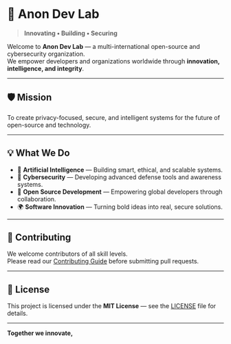 # 🌌 Anon Dev Lab

> **Innovating • Building • Securing**

Welcome to **Anon Dev Lab** — a multi-international open-source and cybersecurity organization.  
We empower developers and organizations worldwide through **innovation, intelligence, and integrity**.

---

## 🛡️ Mission
To create privacy-focused, secure, and intelligent systems for the future of open-source and technology.

---

## 💡 What We Do
- 🤖 **Artificial Intelligence** — Building smart, ethical, and scalable systems.  
- 🧩 **Cybersecurity** — Developing advanced defense tools and awareness systems.  
- 🧠 **Open Source Development** — Empowering global developers through collaboration.  
- 🌍 **Software Innovation** — Turning bold ideas into real, secure solutions.

---

## 🤝 Contributing
We welcome contributors of all skill levels.  
Please read our [Contributing Guide](CONTRIBUTING.md) before submitting pull requests.

---

## 📜 License
This project is licensed under the **MIT License** — see the [LICENSE](LICENSE) file for details.

---

**Together we innovate,**
